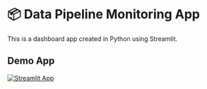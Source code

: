 # 📦 Data Pipeline Monitoring App

This is a dashboard app created in Python using Streamlit.

## Demo App

[![Streamlit App](https://static.streamlit.io/badges/streamlit_badge_black_white.svg)](https://dash-board.streamlitapp.com/)

